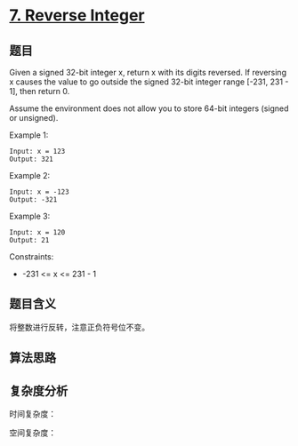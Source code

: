 # [7. Reverse Integer](https://leetcode.com/problems/reverse-integer/)

## 题目

Given a signed 32-bit integer x, return x with its digits reversed. 
If reversing x causes the value to go outside the signed 32-bit integer range [-231, 231 - 1], then return 0.

Assume the environment does not allow you to store 64-bit integers (signed or unsigned). 

Example 1:
```
Input: x = 123
Output: 321
```

Example 2:
```
Input: x = -123
Output: -321
```

Example 3:
```
Input: x = 120
Output: 21
```

Constraints:
- -231 <= x <= 231 - 1

## 题目含义

将整数进行反转，注意正负符号位不变。

## 算法思路



## 复杂度分析

时间复杂度：

空间复杂度：
